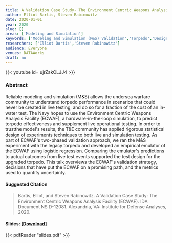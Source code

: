 ```yaml
---
title: A Validation Case Study- The Environment Centric Weapons Analysis Facility (ECWAF)
author: Elliot Bartis, Steven Rabinowitz
date: 2020-01-01
year: 2020
slug: []
areas: ['Modeling and Simulation']
keywords: ['Modeling and Simulation (M&S) Validation','Torpedo','Design of Experiments','Undersea Warfare']
researchers: ['Elliot Bartis','Steven Rabinowitz']
audience: Everyone
venues: DATAWorks
draft: no
---
```


{{< youtube id= ujrZakOLJJ4 >}}

### Abstract
Reliable modeling and simulation (M&S) allows the undersea warfare community to understand torpedo performance in scenarios that could never be created in live testing, and do so for a fraction of the cost of an in-water test. The Navy hopes to use the Environment Centric Weapons Analysis Facility (ECWAF), a hardware-in-the-loop simulation, to predict torpedo effectiveness and supplement live operational testing. In order to trustthe model's results, the T&E community has applied rigorous statistical design of experiments techniques to both live and simulation testing. As part of ECWAF's two-phased validation approach, we ran the M&S experiment with the legacy torpedo and developed an empirical emulator of the ECWAF using logistic regression. Comparing the emulator's predictions to actual outcomes from live test events supported the test design for the upgraded torpedo. This talk overviews the ECWAF's validation strategy, decisions that have put the ECWAF on a promising path, and the metrics used to quantify uncertainty.

#### Suggested Citation
> Bartis, Elliot, and Steven Rabinowitz. A Validation Case Study: The Environment Centric Weapons Analysis Facility (ECWAF). IDA Document NS D-12081. Alexandria, VA: Institute for Defense Analyses, 2020.

#### Slides: [[Download](slides.pdf)]
{{< pdfReader "slides.pdf" >}}




